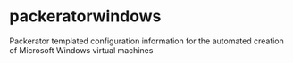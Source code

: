 # packeratorwindows
Packerator templated configuration information for the automated creation of Microsoft Windows virtual machines

